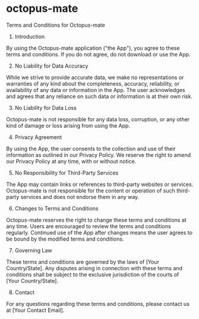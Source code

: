 # octopus-mate

Terms and Conditions for Octopus-mate

1. Introduction

By using the Octopus-mate application ("the App"), you agree to these terms and conditions. If you do not agree, do not download or use the App.

2. No Liability for Data Accuracy

While we strive to provide accurate data, we make no representations or warranties of any kind about the completeness, accuracy, reliability, or availability of any data or information in the App. The user acknowledges and agrees that any reliance on such data or information is at their own risk.

3. No Liability for Data Loss

Octopus-mate is not responsible for any data loss, corruption, or any other kind of damage or loss arising from using the App.

4. Privacy Agreement

By using the App, the user consents to the collection and use of their information as outlined in our Privacy Policy. We reserve the right to amend our Privacy Policy at any time, with or without notice.

5. No Responsibility for Third-Party Services

The App may contain links or references to third-party websites or services. Octopus-mate is not responsible for the content or operation of such third-party services and does not endorse them in any way.

6. Changes to Terms and Conditions

Octopus-mate reserves the right to change these terms and conditions at any time. Users are encouraged to review the terms and conditions regularly. Continued use of the App after changes means the user agrees to be bound by the modified terms and conditions.

7. Governing Law

These terms and conditions are governed by the laws of [Your Country/State]. Any disputes arising in connection with these terms and conditions shall be subject to the exclusive jurisdiction of the courts of [Your Country/State].

8. Contact

For any questions regarding these terms and conditions, please contact us at [Your Contact Email].
